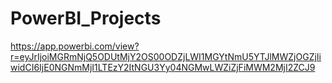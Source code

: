 # PowerBI_Projects
https://app.powerbi.com/view?r=eyJrIjoiMGRmNjQ5ODUtMjY2OS00ODZjLWI1MGYtNmU5YTJlMWZjOGZjIiwidCI6IjE0NGNmMjI1LTEzY2ItNGU3Yy04NGMwLWZiZjFiMWM2MjI2ZCJ9
